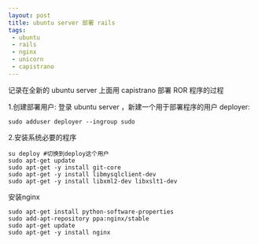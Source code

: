 ```yaml
---
layout: post
title: ubuntu server 部署 rails
tags: 
 - ubuntu
 - rails
 - nginx
 - unicorn
 - capistrano
---
```

  记录在全新的 ubuntu server 上面用 capistrano 部署 ROR 程序的过程

1.创建部署用户:
登录 ubuntu server ，新建一个用于部署程序的用户 deployer:

    sudo adduser deployer --ingroup sudo
    
2.安装系统必要的程序
  
    su deploy #切换到deploy这个用户
    sudo apt-get update
	sudo apt-get -y install git-core
	sudo apt-get -y install libmysqlclient-dev
	sudo apt-get -y install libxml2-dev libxslt1-dev
	
安装nginx

	sudo apt-get install python-software-properties
	sudo add-apt-repository ppa:nginx/stable
	sudo apt-get update
	sudo apt-get -y install nginx
	